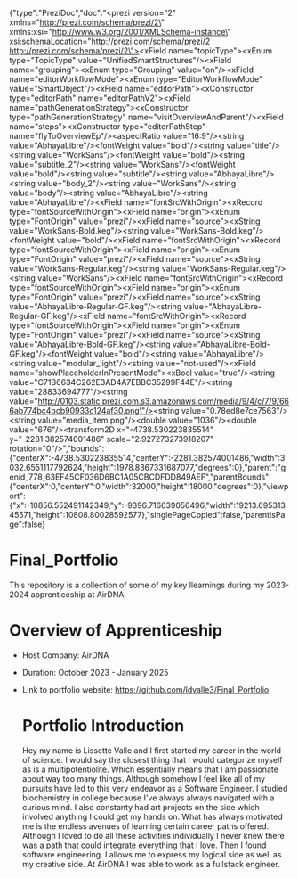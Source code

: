 {"type":"PreziDoc","doc":"<prezi version=\"2\" xmlns=\"http://prezi.com/schema/prezi/2\" xmlns:xsi=\"http://www.w3.org/2001/XMLSchema-instance\" xsi:schemaLocation=\"http://prezi.com/schema/prezi/2 http://prezi.com/schema/prezi/2\"><xFields><xField name=\"topicType\"><xEnum type=\"TopicType\" value=\"UnifiedSmartStructures\"/></xField><xField name=\"grouping\"><xEnum type=\"Grouping\" value=\"on\"/></xField><xField name=\"editorWorkflowMode\"><xEnum type=\"EditorWorkflowMode\" value=\"SmartObject\"/></xField><xField name=\"editorPath\"><xConstructor type=\"editorPath\" name=\"editorPathV2\"><xField name=\"pathGenerationStrategy\"><xConstructor type=\"pathGenerationStrategy\" name=\"visitOverviewAndParent\"/></xField><xField name=\"steps\"><xArray><xConstructor type=\"editorPathStep\" name=\"flyToOverviewEp\"/></xArray></xField></xConstructor></xField></xFields><aspectRatio><aspectRatio value=\"16:9\"/></aspectRatio><documentStyle><documentStyle><fontClasses><array><fontClass><fontFamily><string value=\"AbhayaLibre\"/></fontFamily><fontWeight><fontWeight value=\"bold\"/></fontWeight><name><string value=\"title\"/></name></fontClass><fontClass><fontFamily><string value=\"WorkSans\"/></fontFamily><fontWeight><fontWeight value=\"bold\"/></fontWeight><name><string value=\"subtitle_2\"/></name></fontClass><fontClass><fontFamily><string value=\"WorkSans\"/></fontFamily><fontWeight><fontWeight value=\"bold\"/></fontWeight><name><string value=\"subtitle\"/></name></fontClass><fontClass><fontFamily><string value=\"AbhayaLibre\"/></fontFamily><name><string value=\"body_2\"/></name></fontClass><fontClass><fontFamily><string value=\"WorkSans\"/></fontFamily><name><string value=\"body\"/></name></fontClass><fontClass><fontFamily><string value=\"AbhayaLibre\"/></fontFamily><name><string value=\"AbhayaLibre\"/></name></fontClass></array></fontClasses><fontFamilies><array><fontFamily><fontFaces><array><fontFace><xFields><xField name=\"fontSrcWithOrigin\"><xJust><xRecord type=\"fontSourceWithOrigin\"><xField name=\"origin\"><xEnum type=\"FontOrigin\" value=\"prezi\"/></xField><xField name=\"source\"><xString value=\"WorkSans-Bold.keg\"/></xField></xRecord></xJust></xField></xFields><fontSrc><string value=\"WorkSans-Bold.keg\"/></fontSrc><fontWeight><fontWeight value=\"bold\"/></fontWeight></fontFace><fontFace><xFields><xField name=\"fontSrcWithOrigin\"><xJust><xRecord type=\"fontSourceWithOrigin\"><xField name=\"origin\"><xEnum type=\"FontOrigin\" value=\"prezi\"/></xField><xField name=\"source\"><xString value=\"WorkSans-Regular.keg\"/></xField></xRecord></xJust></xField></xFields><fontSrc><string value=\"WorkSans-Regular.keg\"/></fontSrc></fontFace></array></fontFaces><name><string value=\"WorkSans\"/></name></fontFamily><fontFamily><fontFaces><array><fontFace><xFields><xField name=\"fontSrcWithOrigin\"><xJust><xRecord type=\"fontSourceWithOrigin\"><xField name=\"origin\"><xEnum type=\"FontOrigin\" value=\"prezi\"/></xField><xField name=\"source\"><xString value=\"AbhayaLibre-Regular-GF.keg\"/></xField></xRecord></xJust></xField></xFields><fontSrc><string value=\"AbhayaLibre-Regular-GF.keg\"/></fontSrc></fontFace><fontFace><xFields><xField name=\"fontSrcWithOrigin\"><xJust><xRecord type=\"fontSourceWithOrigin\"><xField name=\"origin\"><xEnum type=\"FontOrigin\" value=\"prezi\"/></xField><xField name=\"source\"><xString value=\"AbhayaLibre-Bold-GF.keg\"/></xField></xRecord></xJust></xField></xFields><fontSrc><string value=\"AbhayaLibre-Bold-GF.keg\"/></fontSrc><fontWeight><fontWeight value=\"bold\"/></fontWeight></fontFace></array></fontFaces><name><string value=\"AbhayaLibre\"/></name></fontFamily></array></fontFamilies></documentStyle></documentStyle><path><array><flyToOverview/></array></path><templateInfo><templateInfo><baseId><string value=\"modular_light\"/></baseId><themeId><string value=\"not-used\"/></themeId></templateInfo></templateInfo><zObjects><array><zImage><xFields><xField name=\"showPlaceholderInPresentMode\"><xBool value=\"true\"/></xField></xFields><id><string value=\"C71B6634C262E3AD4A7EBBC35299F44E\"/></id><onlineAssetId><string value=\"28833694777\"/></onlineAssetId><onlineAssetUrl><string value=\"http://0103.static.prezi.com.s3.amazonaws.com/media/9/4/c/7/9/666ab774bc4bcb90933c124af30.png\"/></onlineAssetUrl><offlineAssetId><string value=\"0.78ed8e7ce7563\"/></offlineAssetId><assetSourceFilename><string value=\"media_item.png\"/></assetSourceFilename><width><double value=\"1036\"/></width><height><double value=\"676\"/></height><localToWorld><transform2D x=\"-4738.530223835514\" y=\"-2281.382574001486\" scale=\"2.927273273918207\" rotation=\"0\"/></localToWorld></zImage></array></zObjects></prezi>","bounds":{"centerX":-4738.530223835514,"centerY":-2281.382574001486,"width":3032.6551117792624,"height":1978.8367331687077,"degrees":0},"parent":"genid_778_63EF45CF036D6BC1A05CBCDFDD849AEF","parentBounds":{"centerX":0,"centerY":0,"width":32000,"height":18000,"degrees":0},"viewport":{"x":-10856.552491142349,"y":-9396.716639056496,"width":19213.69531345571,"height":10808.80028592577},"singlePageCopied":false,"parentIsPage":false}

# Final_Portfolio
This repository is a collection of some of my key llearnings during my 2023-2024 apprenticeship at AirDNA

# Overview of Apprenticeship
- Host Company: AirDNA
- Duration: October 2023 - January 2025
- Link to portfolio website: https://github.com/ldvalle3/Final_Portfolio

  # Portfolio Introduction
  Hey my name is Lissette Valle and I first started my career in the world of science. I would say the closest thing that I would categorize myself as is a multipotentiolite. Which essentially means that I am passionate about way too many things. Although somehow I feel like all of my pursuits have led to this very endeavor as a Software Engineer. I studied biochemistry in college because I've always always navigated with a curious mind. I also constanty had art projects on the side which involved anything I could get my hands on. What has always motivated me is the endless avenues of learning certain career paths offered. Although I loved to do all these activities individually I never knew there was a path that could integrate everything that I love. Then I found software engineering.
  I allows me to express my logical side as well as my creative side. At AirDNA I was able to work as a fullstack engineer. 
